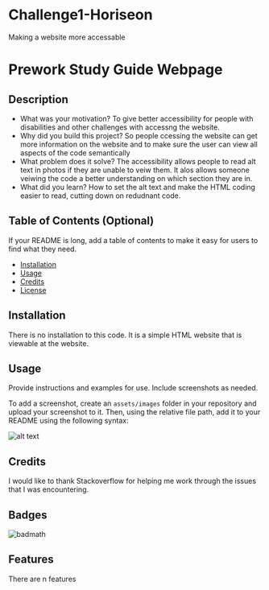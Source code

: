 # Challenge1-Horiseon
Making a website more accessable
# Prework Study Guide Webpage

## Description


- What was your motivation? To give better accessibility for people with disabilities and other challenges with accessng the website. 
- Why did you build this project? So people ccessing the website can get more information on the website and to make sure the user can view all aspects of the code semantically
- What problem does it solve? The accessibility allows people to read alt text in photos if they are unable to veiw them. It alos allows someone veiwing the code a better understanding on which section they are in.
- What did you learn? How to set the alt text and make the HTML coding easier to read, cutting down on redudnant code.

## Table of Contents (Optional)

If your README is long, add a table of contents to make it easy for users to find what they need.

- [Installation](#installation)
- [Usage](#usage)
- [Credits](#credits)
- [License](#license)

## Installation

There is no installation to this code. It is a simple HTML website that is viewable at the website. 

## Usage

Provide instructions and examples for use. Include screenshots as needed.

To add a screenshot, create an `assets/images` folder in your repository and upload your screenshot to it. Then, using the relative file path, add it to your README using the following syntax:

![alt text](assets/images/screenshot.png)

## Credits

I would like to thank Stackoverflow for helping me work through the issues that I was encountering.



## Badges

![badmath](https://img.shields.io/github/languages/top/nielsenjared/badmath)


## Features

There are n features

